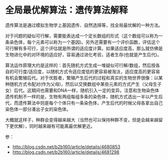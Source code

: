 # 全局最优解算法：遗传算法解释

遗传算法是通过模拟生物学上基因遗传、自然选择等，找全局最优解的一种方法。

对于问题的疑似可行解，需要能表达成一个定长数组的形式（这个数组可以称为一条染色体，每个元素可以称为一个基因)。另外还需要有一个评价函数，评估这个可行解有多可行，这个评估就是所谓的适应度计算。如果适应度高，那么就仿佛是生物进化中的对环境的适应好，容易通过进化考验，适者生存(也就是产生后代)。

算法运作原理大约是这样的：首先随机方式生成一堆疑似可行解/数组，然后按各自的可行度/适应度，以随机方式令适应度低的更容易被淘汰，适应度高的更容易有机会繁殖后代。对于优胜者，繁殖产生后代的过程和真实的生物世界很像：以某种随机方式令配对(作为父母)，然后以交换数组中某些元素的方式产生（父母生子女）后代。这期间也需要和DNA一样，随机引入一定的变异。注意和生物染色体遗传机制不一样的是，生物有两组每组多条的染色体，随机方式选出一半以产生后代，而遗传算法中则是每个个体只有一条染色体，产生后代的时候父母各拿出自己染色体一部分凑出子女的染色体。

大概就这样子，种群会变得越来越大（当然也可以保持种群不变，但是会越来越留下更优解），同时越来越有可能离最优解更近。

参：
- http://blog.csdn.net/b2b160/article/details/4680853
- http://blog.csdn.net/b2b160/article/details/4681298

